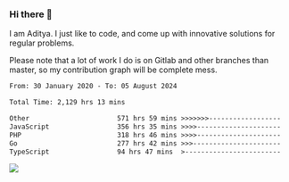 ### Hi there 👋

I am Aditya. I just like to code, and come up with innovative solutions for regular problems.

Please note that a lot of work I do is on Gitlab and other branches than master, so my contribution graph will be complete mess.

<!--START_SECTION:waka-->

```txt
From: 30 January 2020 - To: 05 August 2024

Total Time: 2,129 hrs 13 mins

Other                      571 hrs 59 mins >>>>>>>------------------   26.86 %
JavaScript                 356 hrs 35 mins >>>>---------------------   16.75 %
PHP                        318 hrs 46 mins >>>>---------------------   14.97 %
Go                         277 hrs 42 mins >>>----------------------   13.04 %
TypeScript                 94 hrs 47 mins  >------------------------   04.45 %
```

<!--END_SECTION:waka-->

![](https://komarev.com/ghpvc/?username=BrainBuzzer)
